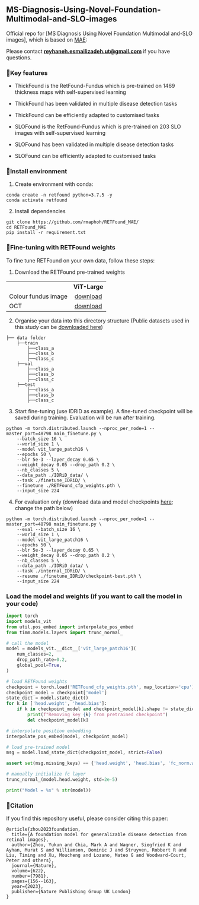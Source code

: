 ##  MS-Diagnosis-Using-Novel-Foundation-Multimodal-and-SLO-images


Official repo for [MS Diagnosis Using Novel Foundation Multimodal and-SLO images], which is based on [MAE](https://github.com/facebookresearch/mae):

Please contact 	**reyhaneh.esmailizadeh.ut@gmail.com** if you have questions.


### 📝Key features

- ThickFound is the RetFound-Fundus which is pre-trained on 1469 thickness maps with self-supervised learning
- ThickFound has been validated in multiple disease detection tasks
- ThickFound can be efficiently adapted to customised tasks

- SLOFound is the RetFound-Fundus which is pre-trained on 203 SLO images with self-supervised learning
- SLOFound has been validated in multiple disease detection tasks
- SLOFound can be efficiently adapted to customised tasks


### 🔧Install environment

1. Create environment with conda:

```
conda create -n retfound python=3.7.5 -y
conda activate retfound
```

2. Install dependencies

```
git clone https://github.com/rmaphoh/RETFound_MAE/
cd RETFound_MAE
pip install -r requirement.txt
```


### 🌱Fine-tuning with RETFound weights

To fine tune RETFound on your own data, follow these steps:

1. Download the RETFound pre-trained weights
<table><tbody>
<!-- START TABLE -->
<!-- TABLE HEADER -->
<th valign="bottom"></th>
<th valign="bottom">ViT-Large</th>
<!-- TABLE BODY -->
<tr><td align="left">Colour fundus image</td>
<td align="center"><a href="https://drive.google.com/file/d/1l62zbWUFTlp214SvK6eMwPQZAzcwoeBE/view?usp=sharing">download</a></td>
</tr>
<!-- TABLE BODY -->
<tr><td align="left">OCT</td>
<td align="center"><a href="https://drive.google.com/file/d/1m6s7QYkjyjJDlpEuXm7Xp3PmjN-elfW2/view?usp=sharing">download</a></td>
</tr>
</tbody></table>

2. Organise your data into this directory structure (Public datasets used in this study can be [downloaded here](BENCHMARK.md))

```
├── data folder
    ├──train
        ├──class_a
        ├──class_b
        ├──class_c
    ├──val
        ├──class_a
        ├──class_b
        ├──class_c
    ├──test
        ├──class_a
        ├──class_b
        ├──class_c
``` 

3. Start fine-tuning (use IDRiD as example). A fine-tuned checkpoint will be saved during training. Evaluation will be run after training.


```
python -m torch.distributed.launch --nproc_per_node=1 --master_port=48798 main_finetune.py \
    --batch_size 16 \
    --world_size 1 \
    --model vit_large_patch16 \
    --epochs 50 \
    --blr 5e-3 --layer_decay 0.65 \
    --weight_decay 0.05 --drop_path 0.2 \
    --nb_classes 5 \
    --data_path ./IDRiD_data/ \
    --task ./finetune_IDRiD/ \
    --finetune ./RETFound_cfp_weights.pth \
    --input_size 224

```


4. For evaluation only (download data and model checkpoints [here](BENCHMARK.md); change the path below)


```
python -m torch.distributed.launch --nproc_per_node=1 --master_port=48798 main_finetune.py \
    --eval --batch_size 16 \
    --world_size 1 \
    --model vit_large_patch16 \
    --epochs 50 \
    --blr 5e-3 --layer_decay 0.65 \
    --weight_decay 0.05 --drop_path 0.2 \
    --nb_classes 5 \
    --data_path ./IDRiD_data/ \
    --task ./internal_IDRiD/ \
    --resume ./finetune_IDRiD/checkpoint-best.pth \
    --input_size 224

```


### Load the model and weights (if you want to call the model in your code)

```python
import torch
import models_vit
from util.pos_embed import interpolate_pos_embed
from timm.models.layers import trunc_normal_

# call the model
model = models_vit.__dict__['vit_large_patch16'](
    num_classes=2,
    drop_path_rate=0.2,
    global_pool=True,
)

# load RETFound weights
checkpoint = torch.load('RETFound_cfp_weights.pth', map_location='cpu')
checkpoint_model = checkpoint['model']
state_dict = model.state_dict()
for k in ['head.weight', 'head.bias']:
    if k in checkpoint_model and checkpoint_model[k].shape != state_dict[k].shape:
        print(f"Removing key {k} from pretrained checkpoint")
        del checkpoint_model[k]

# interpolate position embedding
interpolate_pos_embed(model, checkpoint_model)

# load pre-trained model
msg = model.load_state_dict(checkpoint_model, strict=False)

assert set(msg.missing_keys) == {'head.weight', 'head.bias', 'fc_norm.weight', 'fc_norm.bias'}

# manually initialize fc layer
trunc_normal_(model.head.weight, std=2e-5)

print("Model = %s" % str(model))
```


### 📃Citation

If you find this repository useful, please consider citing this paper:
```
@article{zhou2023foundation,
  title={A foundation model for generalizable disease detection from retinal images},
  author={Zhou, Yukun and Chia, Mark A and Wagner, Siegfried K and Ayhan, Murat S and Williamson, Dominic J and Struyven, Robbert R and Liu, Timing and Xu, Moucheng and Lozano, Mateo G and Woodward-Court, Peter and others},
  journal={Nature},
  volume={622},
  number={7981},
  pages={156--163},
  year={2023},
  publisher={Nature Publishing Group UK London}
}
```

